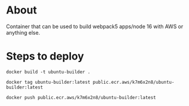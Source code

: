 # About

Container that can be used to build webpack5 apps/node 16 with AWS or anything else.

# Steps to deploy

```
docker build -t ubuntu-builder .
```

```
docker tag ubuntu-builder:latest public.ecr.aws/k7m6x2n8/ubuntu-builder:latest
```

```
docker push public.ecr.aws/k7m6x2n8/ubuntu-builder:latest
```
